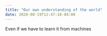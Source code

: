 ```yaml
---
title: "Our own understanding of the world"
date: 2020-08-19T12:47:16-04:00
---
```


Even if we have to learn it from machines
<!--more-->
